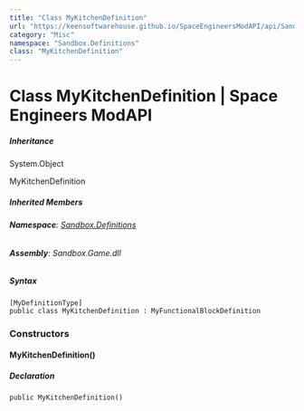 ```yaml
---
title: "Class MyKitchenDefinition"
url: "https://keensoftwarehouse.github.io/SpaceEngineersModAPI/api/Sandbox.Definitions.MyKitchenDefinition.html"
category: "Misc"
namespace: "Sandbox.Definitions"
class: "MyKitchenDefinition"
---
```


# Class MyKitchenDefinition | Space Engineers ModAPI

##### Inheritance

System.Object

MyKitchenDefinition

##### Inherited Members

###### **Namespace**: [Sandbox.Definitions](https://keensoftwarehouse.github.io/SpaceEngineersModAPI/api/Sandbox.Definitions.html)

###### **Assembly**: Sandbox.Game.dll

##### Syntax

```
[MyDefinitionType]
public class MyKitchenDefinition : MyFunctionalBlockDefinition
```

### Constructors

#### MyKitchenDefinition()

##### Declaration

```
public MyKitchenDefinition()
```